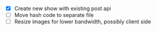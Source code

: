 - [x] Create new show with existing post api
- [ ] Move hash code to separate file
- [ ] Resize images for lower bandwidth, possibly client side
